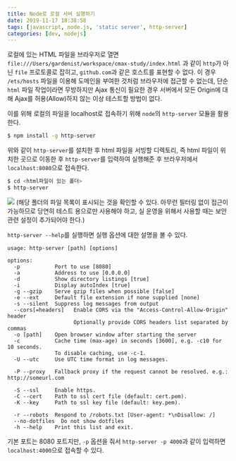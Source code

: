 ```yaml
---
title: Node로 로컬 서버 실행하기
date: 2019-11-17 18:38:58
tags: [javascript, node.js, 'static server', http-server]
categories: [dev, nodejs]
---
```

로컬에 있는 HTML 파일을 브라우저로 열면 `file:///Users/gardenist/workspace/cmax-study/index.html` 과 같이 `http`가 아닌 `file` 프로토콜로 잡히고, `github.com`과 같은 호스트를 표현할 수 없다. 이 경우 `/ets/hosts` 파일을 이용해 도메인을 부여한 것처럼 브라우저에 접근할 수 없는데,
단순 `html` 파일 작업이라면 무방하지만 Ajax 통신이 필요한 경우 서버에서 모든 Origin에 대해 Ajax를 허용(Allow)하지 않는 이상 테스트할 방법이 없다.

이를 위해 로컬의 파일을 localhost로 접속하기 위해 `node`의 `http-server` 모듈을 활용한다.


```bash
$ npm install -g http-server
```

위와 같이 `http-server`를 설치한 후 html 파일을 서빙할 디렉토리, 즉 html 파일이 위치한 곳으로 이동한 후 `http-server`를 입력하여 실행해준 후 브라우저에서 `localhost:8080`으로 접속한다.

```bash
$ cd <html파일이 있는 폴더>
$ http-server
```

![](https://user-images.githubusercontent.com/54785476/69005835-cab0f700-096a-11ea-93fa-94fdbb9f2f92.png)
(해당 폴더의 파일 목록이 표시되는 것을 확인할 수 있다. 아무런 필터링 없이 접근이 가능하므로 당연히 테스트 용으로만 사용해야 하고, 실 운영을 위해서 사용할 때는 보안 관련 설정이 추가되어야 한다.)

`http-server --help`를 실행하면 실행 옵션에 대한 설명을 볼 수 있다.
```
usage: http-server [path] [options]

options:
  -p           Port to use [8080]
  -a           Address to use [0.0.0.0]
  -d           Show directory listings [true]
  -i           Display autoIndex [true]
  -g --gzip    Serve gzip files when possible [false]
  -e --ext     Default file extension if none supplied [none]
  -s --silent  Suppress log messages from output
  --cors[=headers]   Enable CORS via the "Access-Control-Allow-Origin" header
                     Optionally provide CORS headers list separated by commas
  -o [path]    Open browser window after starting the server
  -c           Cache time (max-age) in seconds [3600], e.g. -c10 for 10 seconds.
               To disable caching, use -c-1.
  -U --utc     Use UTC time format in log messages.

  -P --proxy   Fallback proxy if the request cannot be resolved. e.g.: http://someurl.com

  -S --ssl     Enable https.
  -C --cert    Path to ssl cert file (default: cert.pem).
  -K --key     Path to ssl key file (default: key.pem).

  -r --robots  Respond to /robots.txt [User-agent: *\nDisallow: /]
  --no-dotfiles  Do not show dotfiles
  -h --help    Print this list and exit.
```

기본 포트는 8080 포트지만, `-p` 옵션을 줘서 `http-server -p 4000`과 같이 입력하면 `localhost:4000`으로 접속할 수 있다.